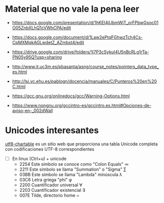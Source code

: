 # Material que no vale la pena leer

- https://docs.google.com/presentation/d/1hKEI4iUbmWiT_orFPbwGsoc01O05ZnbXLhQ1cVWhCPA/edit

- https://docs.google.com/document/d/1Law2ePtqFGhwzTch4Cs-CpMXMqkAGLwdetZ_AZmbst4/edit

- https://drive.google.com/drive/folders/1j7P3cSykuI4U5nBcRLg1rTa-PN05y95Q?usp=sharing

- http://www.it.uc3m.es/pbasanta/asng/course_notes/pointers_data_type_es.html

- http://lsi.vc.ehu.es/pablogn/docencia/manuales/C/Punteros%20en%20C.html

- https://gcc.gnu.org/onlinedocs/gcc/Warning-Options.html

- https://www.nongnu.org/gccintro-es/gccintro.es.html#Opciones-de-aviso-en-_002dWall

# Unicodes interesantes

 [utf8-chartable](https://www.utf8-chartable.de/unicode-utf8-table.pl) es un sitio web que proporciona una tabla Unicode completa con codificaciones UTF-8 correspondientes

- [ ] En linux (Ctrl+u) + unicode  
    - 2254 Este símbolo se conoce como "Colon Equals" ≔
    - 2211 Este símbolo se llama "Summation" o "Sigma" ∑
    - 03BB Este símbolo se llama "Lambda" minúscula λ
    - 03C6 Letra griega "phi" φ
    - 2200 Cuantificador universal ∀
    - 2203 Cuantificador existencial ∃
    - 007E Tilde, directorio home ~
